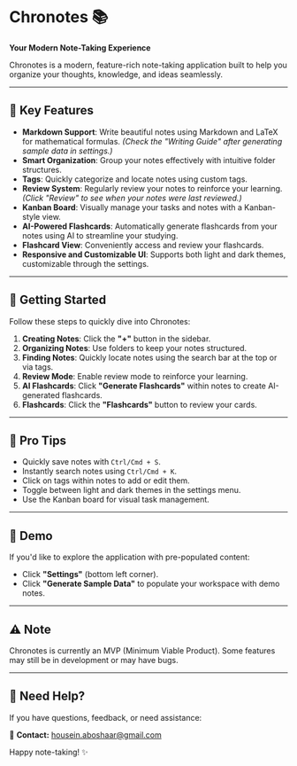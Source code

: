 
# Chronotes 📚

**Your Modern Note-Taking Experience**

Chronotes is a modern, feature-rich note-taking application built to help you organize your thoughts, knowledge, and ideas seamlessly.

---

## 🚀 Key Features

- **Markdown Support**: Write beautiful notes using Markdown and LaTeX for mathematical formulas. *(Check the "Writing Guide" after generating sample data in settings.)*
- **Smart Organization**: Group your notes effectively with intuitive folder structures.
- **Tags**: Quickly categorize and locate notes using custom tags.
- **Review System**: Regularly review your notes to reinforce your learning. *(Click "Review" to see when your notes were last reviewed.)*
- **Kanban Board**: Visually manage your tasks and notes with a Kanban-style view.
- **AI-Powered Flashcards**: Automatically generate flashcards from your notes using AI to streamline your studying.
- **Flashcard View**: Conveniently access and review your flashcards.
- **Responsive and Customizable UI**: Supports both light and dark themes, customizable through the settings.

---

## 📝 Getting Started

Follow these steps to quickly dive into Chronotes:

1. **Creating Notes**: Click the **"+"** button in the sidebar.
2. **Organizing Notes**: Use folders to keep your notes structured.
3. **Finding Notes**: Quickly locate notes using the search bar at the top or via tags.
4. **Review Mode**: Enable review mode to reinforce your learning.
5. **AI Flashcards**: Click **"Generate Flashcards"** within notes to create AI-generated flashcards.
6. **Flashcards**: Click the **"Flashcards"** button to review your cards.

---

## 🎨 Pro Tips

- Quickly save notes with `Ctrl/Cmd + S`.
- Instantly search notes using `Ctrl/Cmd + K`.
- Click on tags within notes to add or edit them.
- Toggle between light and dark themes in the settings menu.
- Use the Kanban board for visual task management.

---

## 📼 Demo

If you'd like to explore the application with pre-populated content:

- Click **"Settings"** (bottom left corner).
- Click **"Generate Sample Data"** to populate your workspace with demo notes.

---

## ⚠️ Note

Chronotes is currently an MVP (Minimum Viable Product). Some features may still be in development or may have bugs.

---

## 🤝 Need Help?

If you have questions, feedback, or need assistance:

📧 **Contact:** [housein.aboshaar@gmail.com](mailto:housein.aboshaar@gmail.com)

Happy note-taking! ✨



